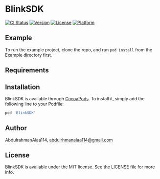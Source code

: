 # BlinkSDK

[![CI Status](https://img.shields.io/travis/AbdulrahmanAlaa114/BlinkSDK.svg?style=flat)](https://travis-ci.org/AbdulrahmanAlaa114/BlinkSDK)
[![Version](https://img.shields.io/cocoapods/v/BlinkSDK.svg?style=flat)](https://cocoapods.org/pods/BlinkSDK)
[![License](https://img.shields.io/cocoapods/l/BlinkSDK.svg?style=flat)](https://cocoapods.org/pods/BlinkSDK)
[![Platform](https://img.shields.io/cocoapods/p/BlinkSDK.svg?style=flat)](https://cocoapods.org/pods/BlinkSDK)

## Example

To run the example project, clone the repo, and run `pod install` from the Example directory first.

## Requirements

## Installation

BlinkSDK is available through [CocoaPods](https://cocoapods.org). To install
it, simply add the following line to your Podfile:

```ruby
pod 'BlinkSDK'
```

## Author

AbdulrahmanAlaa114, abdulrhmanalaa114@gmail.com

## License

BlinkSDK is available under the MIT license. See the LICENSE file for more info.

